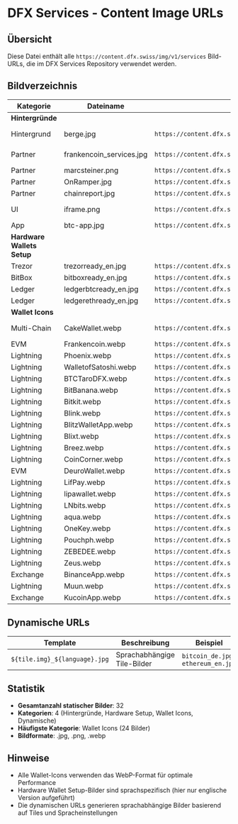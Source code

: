 # DFX Services - Content Image URLs

## Übersicht
Diese Datei enthält alle `https://content.dfx.swiss/img/v1/services` Bild-URLs, die im DFX Services Repository verwendet werden.

## Bildverzeichnis

| Kategorie | Dateiname | URL | Verwendungszweck |
|-----------|-----------|-----|------------------|
| **Hintergründe** | | | |
| Hintergrund | berge.jpg | `https://content.dfx.swiss/img/v1/services/berge.jpg` | Allgemeiner Hintergrund |
| Partner | frankencoin_services.jpg | `https://content.dfx.swiss/img/v1/services/frankencoin_services.jpg` | Frankencoin Services |
| Partner | marcsteiner.png | `https://content.dfx.swiss/img/v1/services/marcsteiner.png` | Marc Steiner |
| Partner | OnRamper.jpg | `https://content.dfx.swiss/img/v1/services/OnRamper.jpg` | OnRamper |
| Partner | chainreport.jpg | `https://content.dfx.swiss/img/v1/services/chainreport.jpg` | Chainreport |
| UI | iframe.png | `https://content.dfx.swiss/img/v1/services/iframe.png` | Iframe Dokumentation |
| App | btc-app.jpg | `https://content.dfx.swiss/img/v1/services/btc-app.jpg` | BTC Taro App |
| **Hardware Wallets Setup** | | | |
| Trezor | trezorready_en.jpg | `https://content.dfx.swiss/img/v1/services/trezorready_en.jpg` | Trezor Setup Guide |
| BitBox | bitboxready_en.jpg | `https://content.dfx.swiss/img/v1/services/bitboxready_en.jpg` | BitBox Setup Guide |
| Ledger | ledgerbtcready_en.jpg | `https://content.dfx.swiss/img/v1/services/ledgerbtcready_en.jpg` | Ledger BTC Setup |
| Ledger | ledgerethready_en.jpg | `https://content.dfx.swiss/img/v1/services/ledgerethready_en.jpg` | Ledger ETH Setup |
| **Wallet Icons** | | | |
| Multi-Chain | CakeWallet.webp | `https://content.dfx.swiss/img/v1/services/wallets/CakeWallet.webp` | Cake Wallet (Monero/Multi) |
| EVM | Frankencoin.webp | `https://content.dfx.swiss/img/v1/services/wallets/Frankencoin.webp` | Frankencoin Wallet |
| Lightning | Phoenix.webp | `https://content.dfx.swiss/img/v1/services/wallets/Phoenix.webp` | Phoenix Wallet |
| Lightning | WalletofSatoshi.webp | `https://content.dfx.swiss/img/v1/services/wallets/WalletofSatoshi.webp` | Wallet of Satoshi |
| Lightning | BTCTaroDFX.webp | `https://content.dfx.swiss/img/v1/services/wallets/BTCTaroDFX.webp` | BTC Taro DFX |
| Lightning | BitBanana.webp | `https://content.dfx.swiss/img/v1/services/wallets/BitBanana.webp` | BitBanana |
| Lightning | Bitkit.webp | `https://content.dfx.swiss/img/v1/services/wallets/Bitkit.webp` | Bitkit |
| Lightning | Blink.webp | `https://content.dfx.swiss/img/v1/services/wallets/Blink.webp` | Blink |
| Lightning | BlitzWalletApp.webp | `https://content.dfx.swiss/img/v1/services/wallets/BlitzWalletApp.webp` | Blitz Wallet |
| Lightning | Blixt.webp | `https://content.dfx.swiss/img/v1/services/wallets/Blixt.webp` | Blixt |
| Lightning | Breez.webp | `https://content.dfx.swiss/img/v1/services/wallets/Breez.webp` | Breez |
| Lightning | CoinCorner.webp | `https://content.dfx.swiss/img/v1/services/wallets/CoinCorner.webp` | CoinCorner |
| EVM | DeuroWallet.webp | `https://content.dfx.swiss/img/v1/services/wallets/DeuroWallet.webp` | DEURO Wallet |
| Lightning | LifPay.webp | `https://content.dfx.swiss/img/v1/services/wallets/LifPay.webp` | LifPay |
| Lightning | lipawallet.webp | `https://content.dfx.swiss/img/v1/services/wallets/lipawallet.webp` | LipaWallet |
| Lightning | LNbits.webp | `https://content.dfx.swiss/img/v1/services/wallets/LNbits.webp` | LNbits |
| Lightning | aqua.webp | `https://content.dfx.swiss/img/v1/services/wallets/aqua.webp` | AQUA |
| Lightning | OneKey.webp | `https://content.dfx.swiss/img/v1/services/wallets/OneKey.webp` | OneKey |
| Lightning | Pouchph.webp | `https://content.dfx.swiss/img/v1/services/wallets/Pouchph.webp` | PouchPH |
| Lightning | ZEBEDEE.webp | `https://content.dfx.swiss/img/v1/services/wallets/ZEBEDEE.webp` | ZEBEDEE |
| Lightning | Zeus.webp | `https://content.dfx.swiss/img/v1/services/wallets/Zeus.webp` | Zeus |
| Exchange | BinanceApp.webp | `https://content.dfx.swiss/img/v1/services/wallets/BinanceApp.webp` | Binance |
| Lightning | Muun.webp | `https://content.dfx.swiss/img/v1/services/wallets/Muun.webp` | Muun |
| Exchange | KucoinApp.webp | `https://content.dfx.swiss/img/v1/services/wallets/KucoinApp.webp` | Kucoin Pay |

## Dynamische URLs

| Template | Beschreibung | Beispiel |
|----------|--------------|----------|
| `${tile.img}_${language}.jpg` | Sprachabhängige Tile-Bilder | `bitcoin_de.jpg`, `ethereum_en.jpg` |

## Statistik

- **Gesamtanzahl statischer Bilder**: 32
- **Kategorien**: 4 (Hintergründe, Hardware Setup, Wallet Icons, Dynamische)
- **Häufigste Kategorie**: Wallet Icons (24 Bilder)
- **Bildformate**: .jpg, .png, .webp

## Hinweise

- Alle Wallet-Icons verwenden das WebP-Format für optimale Performance
- Hardware Wallet Setup-Bilder sind sprachspezifisch (hier nur englische Version aufgeführt)
- Die dynamischen URLs generieren sprachabhängige Bilder basierend auf Tiles und Spracheinstellungen